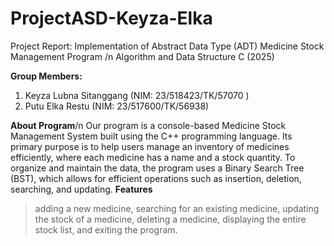 # ProjectASD-Keyza-Elka
Project Report: Implementation of Abstract Data Type (ADT) Medicine Stock Management Program /n
Algorithm and Data Structure C (2025)

**Group Members:**
1. Keyza Lubna Sitanggang (NIM: 23/518423/TK/57070 )
2. Putu Elka Restu (NIM: 23/517600/TK/56938)

**About Program**/n
Our program is a console-based Medicine Stock Management System built using the C++ programming language. Its primary purpose is to help users manage an inventory of medicines efficiently, where each medicine has a name and a stock quantity. To organize and maintain the data, the program uses a Binary Search Tree (BST), which allows for efficient operations such as insertion, deletion, searching, and updating.
**Features**
> adding a new medicine,
> searching for an existing medicine,
> updating the stock of a medicine,
> deleting a medicine,
> displaying the entire stock list, and
> exiting the program. 
